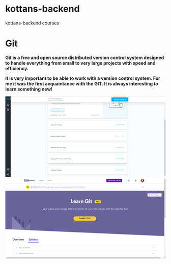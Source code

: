 # kottans-backend
kottans-backend courses
# Git
**Git is a free and open source distributed version control system designed to handle everything from small to very large projects with speed and efficiency.**

**It is very important to be able to work with a version control system. For me it was the first acquaintance with the GIT. It is always interesting to learn something new!**

![git_basics](task_git/Git_basics.jpg) 
![git_pro](task_git/git_pro.jpg)
